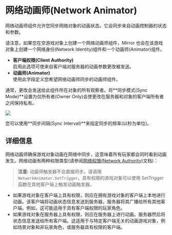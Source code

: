 # 网络动画师(Network Animator)

网络动画师组件允许您同步网络对象的动画状态。它会同步来自动画控制器的状态和参数。

请注意，如果您在空游戏对象上创建一个网络动画师组件，Mirror 也会在该游戏对象上创建一个网络身份(Network Identity)组件和一个动画师(Animator)组件。

- **客户端权限(Client Authority)**\
  &#x20;启用此选项可使来自客户端对服务器的动画参数更改被发送。
- **动画师(Animator)**\
  &#x20;使用此字段定义您希望网络动画师同步的动画师组件。

通常，更改会发送给此组件所在对象的所有观察者。将**同步模式(Sync Mode)**设置为仅所有者(Owner Only)会使更改在服务器和对象的客户端所有者之间保持私有。

![](<../../.gitbook/assets/image (139).png>)

您可以使用**同步间隔(Sync Interval)**来指定同步的频率(以秒为单位)。

## 详细信息 <a href="#details" id="details"></a>

网络动画师确保游戏对象动画在网络中同步，这意味着所有玩家都会同时看到动画发生。网络动画有两种权限类型(请参阅[网络权限(Network Authority)](../guides/authority.md)文档)：

> **注意:** 动画师触发器不会直接同步。请调用 `NetworkAnimator.SetTrigger`。具有权限的游戏对象可以使用 SetTrigger 函数在其他客户端上触发动画触发器。

- 如果游戏对象在客户端上具有权限，则应在拥有游戏对象的客户端上本地进行动画。该客户端将动画状态信息发送到服务器，服务器将其广播给所有其他客户端。例如，这可能适用于具有客户端权限的玩家角色。
- 如果游戏对象在服务器上具有权限，则应在服务器上进行动画。服务器然后将状态信息发送给所有客户端。这适用于与特定客户端无关的动画游戏对象，例如场景对象和非玩家角色，或服务器具有权限的客户端。
